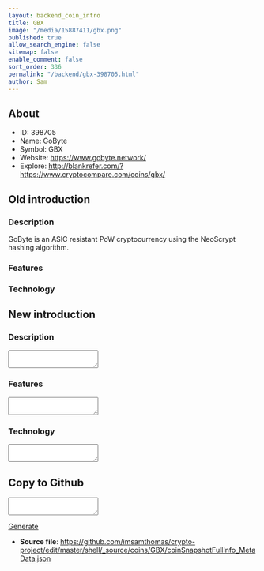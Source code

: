 ```yaml
---
layout: backend_coin_intro
title: GBX
image: "/media/15887411/gbx.png"
published: true
allow_search_engine: false
sitemap: false
enable_comment: false
sort_order: 336
permalink: "/backend/gbx-398705.html"
author: Sam
---
```


## About

- ID: 398705
- Name: GoByte
- Symbol: GBX
- Website: https://www.gobyte.network/
- Explore: http://blankrefer.com/?https://www.cryptocompare.com/coins/gbx/


## Old introduction

### Description

<p>GoByte is an ASIC resistant PoW cryptocurrency using the NeoScrypt hashing algorithm.</p>

### Features


### Technology




## New introduction


### Description
<textarea id="meta_description" name="description"></textarea>

### Features
<textarea id="meta_features" name="features"></textarea>

### Technology
<textarea id="meta_technology" name="technology"></textarea>


## Copy to Github

<textarea id="coinsnapshotfullinfo_metadata"></textarea>

<a href="#gen" onclick="generateMetaDatJson()">Generate</a>

- **Source file**: <a href="https://github.com/imsamthomas/crypto-project/edit/master/shell/_source/coins/GBX/coinSnapshotFullInfo_MetaData.json">https://github.com/imsamthomas/crypto-project/edit/master/shell/_source/coins/GBX/coinSnapshotFullInfo_MetaData.json</a>


